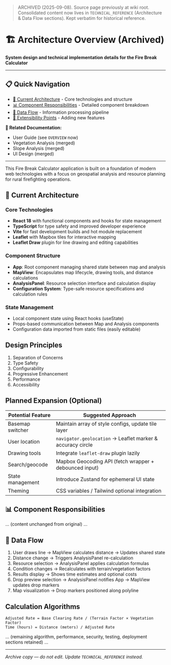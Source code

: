 > ARCHIVED (2025-09-08). Source page previously at wiki root. Consolidated content now lives in `TECHNICAL_REFERENCE` (Architecture & Data Flow sections). Kept verbatim for historical reference.

# 🏗️ Architecture Overview (Archived)

**System design and technical implementation details for the Fire Break Calculator**

---

## 📋 Quick Navigation
- [🧩 Current Architecture](#-current-architecture) - Core technologies and structure
- [📊 Component Responsibilities](#-component-responsibilities) - Detailed component breakdown
- [🔄 Data Flow](#-data-flow) - Information processing pipeline
- [🔧 Extensibility Points](#-extensibility-points) - Adding new features

**🔗 Related Documentation:**
- User Guide (see `OVERVIEW` now)
- Vegetation Analysis (merged)
- Slope Analysis (merged)
- UI Design (merged)

---
This Fire Break Calculator application is built on a foundation of modern web technologies with a focus on geospatial analysis and resource planning for rural firefighting operations.

## 🧩 Current Architecture

### Core Technologies
- **React 18** with functional components and hooks for state management
- **TypeScript** for type safety and improved developer experience  
- **Vite** for fast development builds and hot module replacement
- **Leaflet** with Mapbox tiles for interactive mapping
- **Leaflet Draw** plugin for line drawing and editing capabilities

### Component Structure
- **App**: Root component managing shared state between map and analysis
- **MapView**: Encapsulates map lifecycle, drawing tools, and distance calculations
- **AnalysisPanel**: Resource selection interface and calculation display
- **Configuration System**: Type-safe resource specifications and calculation rules

### State Management
- Local component state using React hooks (useState)
- Props-based communication between Map and Analysis components
- Configuration data imported from static files (easily editable)

## Design Principles
1. Separation of Concerns
2. Type Safety
3. Configurability
4. Progressive Enhancement
5. Performance
6. Accessibility

## Planned Expansion (Optional)
| Potential Feature | Suggested Approach |
|-------------------|--------------------|
| Basemap switcher | Maintain array of style configs, update tile layer |
| User location | `navigator.geolocation` -> Leaflet marker & accuracy circle |
| Drawing tools | Integrate `leaflet-draw` plugin lazily |
| Search/geocode | Mapbox Geocoding API (fetch wrapper + debounced input) |
| State management | Introduce Zustand for ephemeral UI state |
| Theming | CSS variables / Tailwind optional integration |

## 📊 Component Responsibilities
... (content unchanged from original) ...

## 🔄 Data Flow
1. User draws line → MapView calculates distance → Updates shared state
2. Distance change → Triggers AnalysisPanel re-calculation
3. Resource selection → AnalysisPanel applies calculation formulas
4. Condition changes → Recalculates with terrain/vegetation factors
5. Results display → Shows time estimates and optional costs
6. Drop preview selection → AnalysisPanel notifies App → MapView updates drop markers
7. Map visualization → Drop markers positioned along polyline

## Calculation Algorithms
```
Adjusted Rate = Base Clearing Rate / (Terrain Factor × Vegetation Factor)
Time (hours) = Distance (meters) / Adjusted Rate
```
... (remaining algorithm, performance, security, testing, deployment sections retained) ...

---
*Archive copy — do not edit. Update `TECHNICAL_REFERENCE` instead.*
